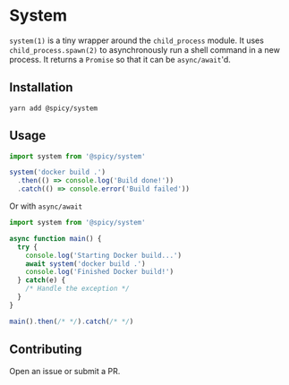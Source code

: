 # System

`system(1)` is a tiny wrapper around the `child_process` module. It uses `child_process.spawn(2)` to asynchronously run a shell command in a new process. It returns a `Promise` so that it can be `async/await`'d.

## Installation

`yarn add @spicy/system`

## Usage

```js
import system from '@spicy/system'

system('docker build .')
  .then(() => console.log('Build done!'))
  .catch(() => console.error('Build failed'))
```

Or with `async/await`

```js
import system from '@spicy/system'

async function main() {
  try {
    console.log('Starting Docker build...')
    await system('docker build .')
    console.log('Finished Docker build!')
  } catch(e) {
    /* Handle the exception */
  }
}

main().then(/* */).catch(/* */)
```
## Contributing

Open an issue or submit a PR.
